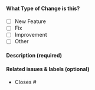 <!-- Thank you for opening a PR! We really appreciate you taking the time to help out 🙌 -->

#### What Type of Change is this?

- [ ] New Feature
- [ ] Fix
- [ ] Improvement
- [ ] Other

#### Description (required)

<!-- Please describe the change you are proposing, and why -->

#### Related issues & labels (optional)

- Closes #<!-- Add an issue number  -->

<!-- #### First-time contributor to Zerops Docs? -->

<!-- Join our Discord Server  -->
<!-- https://discord.gg/xxzmJSDKPT -->
